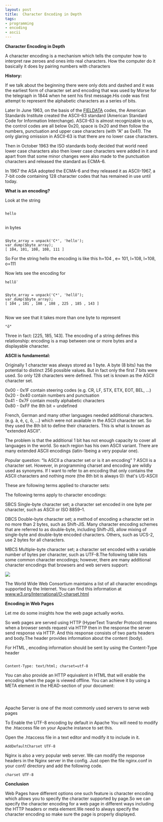 ```yaml
---
layout: post
title:  Character Encoding in Depth
tags:
- programming
- encoding
- ascii
---
```


<b>Character Encoding in Depth</b>
<p>
A character encoding is a mechanism which tells the computer how to interpret raw zeroes and ones into real characters. How the computer do it basically it does by pairing numbers with characters
</p>
<b>History:</b>
<p>If we talk about the beginning there were only dots and dashed and it was the earliest form of character set and encoding that was used by Morse for the telegraph in 1844 when he sent his first message.His code was first attempt to represent the alphabetic characters as a series of bits.
</p>
<p>Later In June 1963, on the basis of the <a href="https://en.wikipedia.org/wiki/Fieldata" target="_blank">FIELDATA</a> codes, the American Standards Institute created the ASCII-63 standard (American Standard Code for Information Interchange). ASCII-63 is almost recognizable to us, the control codes are all below 0x20, space is 0x20 and then follow the numbers, punctuation and upper case characters (with “A” as 0x41). The only glaring omission in ASCII-63 is that there are no lower case characters.
</p>
<p>
Then in October 1963 the ISO standards body decided that world need lower case characters also then lower case characters were added in it and apart from that some minor changes were also made to the punctuation characters and released the standard as ECMA-6.
</p>
<p>
In 1967 the ASA adopted the ECMA-6 and they released it as ASCII-1967, a 7-bit code containing 128 character codes that has remained in use until today.
</p>

<b>What is an encoding?</b>

<p>Look at the string 
<pre>
<code>
hello
</code>
</pre>
in bytes</p>
<pre><code>
$byte_array = unpack('C*', 'hello');
var_dump($byte_array);
[ 104, 101, 108, 108, 111 ]
</code></pre>

<p>So For the string hello the encoding is like this 
h=104 , e= 101, l=108, l=108, o=111</p>

<p>Now lets see the encoding for 
<pre><code>hellṏ</code></pre></p>

<pre><code>
$byte_array = unpack('C*', 'hellṏ');
var_dump($byte_array);
[ 104 , 101 , 108 , 108 , 225 , 185 , 143 ]
</code>
</pre>

<p>
Now we see that it takes more than one byte to represent 
<pre><code>"ṏ"</code></pre>
Three in fact: [225, 185, 143]. The encoding of a string defines this relationship: encoding is a map between one or more bytes and a displayable character.
</p>

<b>ASCII is fundamental:</b>
<p>Originally 1 character was always stored as 1 byte. A byte (8 bits) has the potential to distinct 256 possible values. But in fact only the first 7 bits were used. So only 128 characters were defined. This set is known as the ASCII character set.
</p>
<p>
0x00 - 0x1F contain steering codes (e.g. CR, LF, STX, ETX, EOT, BEL, ...)<br/>
0x20 - 0x40 contain numbers and punctuation<br/>
0x41 - 0x7F contain mostly alphabetic characters<br/>
0x80 - 0xFF the 8th bit = undefined<br/>
</p>

<p>
French, German and many other languages needed additional characters. (e.g. à, é, ç, ô, ...) which were not available in the ASCII character set. So they used the 8th bit to define their characters. This is what is known as "extended ASCII".
</p>

<p>The problem is that the additional 1 bit has not enough capacity to cover all languages in the world. So each region has his own ASCII variant. There are many extended ASCII encodings (latin-1being a very popular one).
</p>

<p>
Popular question: “Is ASCII a character set or is it an encoding” ? ASCII is a character set. However, in programming charset and encoding are wildly used as synonyms. If I want to refer to an encoding that only contains the ASCII characters and nothing more (the 8th bit is always 0): that's US-ASCII
</p>

<p>These are following terms applied to character sets:</p>

<p>The following terms apply to character encodings:</p>

<p>SBCS Single-byte character set; a character set encoded in one byte per character, such as ASCII or ISO 8859–1.</p>

<p>DBCS Double-byte character set; a method of encoding a character set in no more than 2 bytes, such as Shift-JIS. Many character encoding schemes that are referred to as double-byte, including Shift-JIS, allow mixing of single-byte and double-byte encoded characters. Others, such as UCS-2, use 2 bytes for all characters.
</p>

<p>MBCS Multiple-byte character set; a character set encoded with a variable number of bytes per character, such as UTF-8.The following table lists some common character encodings; however, there are many additional character encodings that browsers and web servers support:
</p>

<p>
<img src="https://cdn-images-1.medium.com/max/1600/1*3XynzglHm3-iRjmkhU25gg.png">
</p>

</p>
The World Wide Web Consortium maintains a list of all character encodings supported by the Internet. You can find this information at 
<a href="www.w3.org/International/O-charset.html" target="_blank">www.w3.org/International/O-charset.html</a>
</p>

<b>Encoding in Web Pages</b>

<p>Let me do some insights how the web page actually works.</p>
<p>So web pages are served using HTTP (HyperText Transfer Protocol) means when a browser sends request via HTTP then in the response the server send response via HTTP. And this response consists of two parts headers and body.The header provides information about the content (body).
</p>

<p>For HTML , encoding information should be sent by using the Content-Type header</p>

<pre><code>
Content-Type: text/html; charset=utf-8
</code></pre>

<p>You can also provide an HTTP equivalent in HTML that will enable the encoding when the page is viewed offline. You can achieve it by using a META element in the HEAD-section of your document:
</p>

<pre><code>
<meta http-equiv="Content-Type" content="text/html; charset=UTF-8"/>
</code></pre>

<p>Apache Server is one of the most commonly used servers to serve web pages</p>

<p>To Enable the UTF-8 encoding by default in Apache You will need to modify the .htaccess file on your Apache instance to set this.
</p>

<p>Open the .htaccess file in a text editor and modify it to include in it.</p>

<pre><code>AddDefaultCharset UTF-8</code></pre>

<p>Nginx is also a very popular web server. We can modify the response headers in the Nginx server in the config. Just open the file nginx.conf in your conf/ directory and add the following code.
</p>

<pre><code>charset UTF-8</code></pre>

<b>Conclusion</b>

<p>Web Pages have different options one such feature is character encoding which allows you to specify the character supported by page.So we can specify the character encoding for a web page in different ways including the HTTP headers or meta element.We need to always specify the character encoding so make sure the page is properly displayed.
</p>



